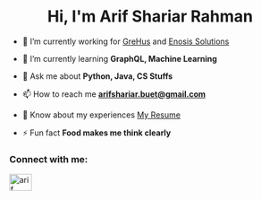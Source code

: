 <h1 align="center">Hi, I'm Arif Shariar Rahman</h1>

- 🔭 I’m currently working for [GreHus](https://grehus.com/) and [Enosis Solutions](https://www.enosisbd.com/)

- 🌱 I’m currently learning **GraphQL, Machine Learning**

- 💬 Ask me about **Python, Java, CS Stuffs**

- 📫 How to reach me **arifshariar.buet@gmail.com**

- 📄 Know about my experiences [My Resume](https://drive.google.com/file/d/1JWINOFLgrpZQ9Khuqc6qhNwPfY5mS-gH/view?usp=share_link)

- ⚡ Fun fact **Food makes me think clearly**

<h3 align="left">Connect with me:</h3>
<p align="left">
<a href="https://www.linkedin.com/in/arif-shariar-rahman-59937018a/" target="blank"><img align="center" src="https://raw.githubusercontent.com/rahuldkjain/github-profile-readme-generator/master/src/images/icons/Social/linked-in-alt.svg" alt="arif shariar rahman" height="30" width="40" /></a>
</p>
